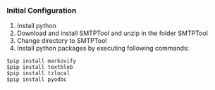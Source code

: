 ### Initial Configuration

1. Install python
2. Download and install SMTPTool and unzip in the folder SMTPTool
3. Change directory to SMTPTool
4. Install python packages by executing following commands:

```
$pip install markovify
$pip install textblob
$pip install tzlocal
$pip install pyodbc
```